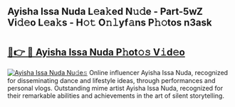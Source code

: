 ## Ayisha Issa Nuda L𝚎a𝚔ed N𝚞𝚍e - Part-5wZ Vi𝚍𝚎o L𝚎a𝚔s - H𝚘𝚝 O𝚗𝚕yf𝚊ns P𝚑𝚘tos n3ask

# <h2><a href="http://kfba77.oniu.top/?m=Ayisha+Issa+Nuda">🔗👉 🔴 Ayisha Issa Nuda P𝚑ot𝚘𝚜 V𝚒d𝚎o</a></h2>

[![Ayisha Issa Nuda Nu𝚍e𝚜](https://i.imgur.com/0qMVB7G.gif)](http://kfba77.oniu.top/?m=Ayisha+Issa+Nuda)
Online influencer Ayisha Issa Nuda, recognized for disseminating dance and lifestyle ideas, through performances and personal vlogs. Outstanding mime artist Ayisha Issa Nuda, recognized for their remarkable abilities and achievements in the art of silent storytelling.  
